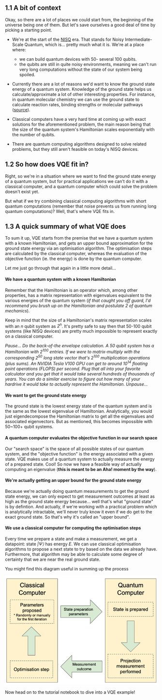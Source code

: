 ## 1.1 A bit of context

Okay, so there are a lot of places we could start from, the beginning of the universe being one of them. But let's save ourselves a good deal of time by picking a starting point.

- We're at the start of the [NISQ](https://arxiv.org/pdf/1801.00862.pdf) era. That stands for Noisy Intermediate-Scale Quantum, which is... pretty much what it is. We're at a place where:

  - we can build quantum devices with 50- several 100 qubits.
  - the qubits are still in quite noisy environments, meaning we can't run very long computations without the state of our system being spoiled.

- Currently there are a lot of reasons we'd want to know the ground state energy of a quantum system. Knowledge of the ground state helps us calculate/approximate a lot of other interesting properties. For instance, in quantum molecular chemistry we can use the ground state to calculate reaction rates, binding strengths or molecular pathways ([source](https://www.mustythoughts.com/variational-quantum-eigensolver-explained)).

- Classical computers have a very hard time at coming up with exact solutions for the aforementioned problem, the main reason being that the size of the quantum system's Hamiltonian scales exponentially with the number of qubits.

- There are quantum computing algorithms designed to solve related problems, but they still aren't feasible on today's NISQ devices.

## 1.2 So how does VQE fit in?

Right, so we're in a situation where we want to find the ground state energy of a quantum system, but for practical applications we can't do it with a classical computer, and a quantum computer which could solve the problem doesn't exist yet.

But what if we try combining classical computing algorithms with short quantum computations (remember that noise prevents us from running long quantum computations)? Well, that's where VQE fits in.

## 1.3 A quick summary of what VQE does

To sum it up, VQE starts from the premise that we have a quantum system with a known Hamiltonian, and gets an upper bound approximation for the ground state energy via an optimisation algorithm. The optimisation steps are calculated by the classical computer, whereas the evaluation of the objective function (ie. the energy) is done by the quantum computer.

Let me just go through that again in a little more detail...

#### We have a quantum system with a known Hamiltonian

Remember that the Hamiltonian is an operator which, among other properties, has a matrix representation with eigenvalues equivalent to the various energies of the quantum system (_if that caught you off guard, I'd recommend you brush up on the Hamiltonian and postulate 2 of quantum mechanics_).

Keep in mind that the size of a Hamiltonian's matrix representation scales with an _n_ qubit system as _2<sup>n</sup>_. It's pretty safe to say then that 50-100 qubit systems (like NISQ devices) are pretty much impossible to represent exactly on a classical computer.

_Pause... Do the back-of-the envelope calculation. A 50 qubit system has a Hamiltonian with 2<sup>100</sup> entries. If we were to matrix-multiply with the corresponding 2<sup>50</sup> long state vector that's 2<sup>100</sup> multiplication operations (plus sums). An NVIDIA Tesla V100 GPU can get to around 10<sup>14</sup> floating point operations (FLOPS) per second. Plug that all into your favorite calculator and you get that it would take several hundreds of thousands of years. You can do a similar exercise to figure out how many of your hardrive it would take to actually represent the Hamiltonian. Unpause..._

#### We want to get the ground state energy

The ground state is the lowest energy state of the quantum system and is the same as the lowest eigenvalue of Hamiltonian. Analytically, you would just eigendecompose the Hamiltonian matrix to get all the eigenvalues and associated eigenvectors. But as mentioned, this becomes impossible with 50~100+ qubit systems.

#### A quantum computer evaluates the objective function in our search space

Our "search space" is the space of all possible states of our quantum system, and the "objective function" is the energy associated with a given state. VQE makes use of a quantum system to actually measure the energy of a prepared state. Cool! So now we have a feasible way of actually computing an eigenvalue (**this is meant to be an Aha! moment by the way**).

#### We're actually getting an upper bound for the ground state energy

Because we're actually doing quantum measurements to get the ground state energy, we can only expect to get measurement outcomes at least as high as the ground state energy because... well that's what "ground state" is by defintion. And actually, if we're working with a practical problem which is analytically intractable, we'll never truly know it even if we do get to the exact ground state. So that's why it's called an "upper bound".

#### We use a classical computer for computing the optimisation steps

Every time we prepare a state and make a measurement, we get a datapoint: state _|Ψ⟩_ has energy _E_. We can use classical optimisation algorithms to propose a next state to try based on the data we already have. Furthermore, that algorithm may be able to calculate some degree of certainty that we are near the real ground state.

You might find this diagram useful in summing up the process

![](./figures/vqe-simple-schematic.png)

Now head on to the tutorial notebook to dive into a VQE example!

